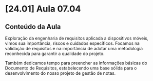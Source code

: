 # [24.01] Aula 07.04
  ## Conteúdo da Aula

Exploração da engenharia de requisitos aplicada a dispositivos móveis, vimos sua importância, riscos e cuidados específicos. Focamos na validação de requisitos e na importância de adotar uma metodologia reconhecida para garantir a qualidade do projeto.

Também dedicamos tempo para preencher as informações básicas do Documento de Requisitos, estabelecendo uma base sólida para o desenvolvimento do nosso projeto de gestão de notas.
